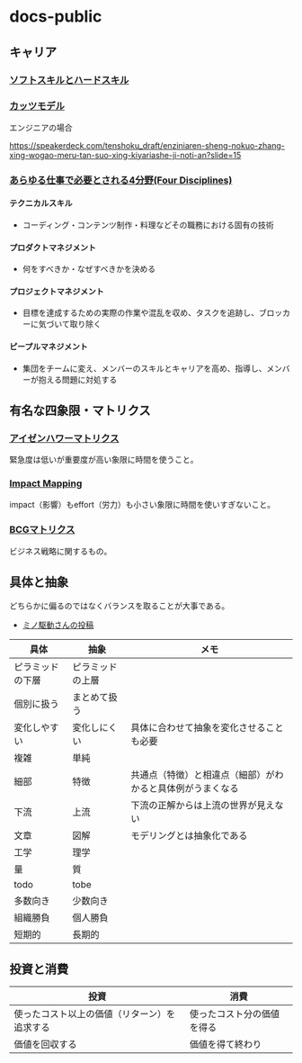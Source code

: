 # docs-public

## キャリア

### [ソフトスキルとハードスキル](https://directscout.recruit.co.jp/contents/article/17603/)

### [カッツモデル](https://www.hrbrain.jp/media/human-resources-management/katz-model)

エンジニアの場合

<https://speakerdeck.com/tenshoku_draft/enziniaren-sheng-nokuo-zhang-xing-wogao-meru-tan-suo-xing-kiyariashe-ji-noti-an?slide=15>

### [あらゆる仕事で必要とされる4分野(Four Disciplines)](https://www.alphalist.com/blog/ic-career-track-job-titles-and-roles-in-tech)

#### テクニカルスキル

* コーディング・コンテンツ制作・料理などその職務における固有の技術

#### プロダクトマネジメント

* 何をすべきか・なぜすべきかを決める

#### プロジェクトマネジメント

* 目標を達成するための実際の作業や混乱を収め、タスクを追跡し、ブロッカーに気づいて取り除く

#### ピープルマネジメント

* 集団をチームに変え、メンバーのスキルとキャリアを高め、指導し、メンバーが抱える問題に対処する

## 有名な四象限・マトリクス

### [アイゼンハワーマトリクス](https://www.franklinplanner.jp/learning/planner/04.html)

緊急度は低いが重要度が高い象限に時間を使うこと。

### [Impact Mapping](https://www.intercom.com/blog/first-rule-prioritization-no-snacking/)

impact（影響）もeffort（労力）も小さい象限に時間を使いすぎないこと。

### [BCGマトリクス](https://repro.io/contents/how-to-use-the-bcg-matrix-model/)

ビジネス戦略に関するもの。

## 具体と抽象

どちらかに偏るのではなくバランスを取ることが大事である。

* [ミノ駆動さんの投稿](https://x.com/MinoDriven/status/1849799614888804477)

|具体|抽象|メモ|
|-|-|-|
|ピラミッドの下層|ピラミッドの上層| |
|個別に扱う|まとめて扱う| |
|変化しやすい|変化しにくい|具体に合わせて抽象を変化させることも必要|
|複雑|単純| |
|細部|特徴|共通点（特徴）と相違点（細部）がわかると具体例がうまくなる |
|下流|上流|下流の正解からは上流の世界が見えない|
|文章|図解|モデリングとは抽象化である|
|工学|理学| |
|量|質| |
|todo|tobe| |
|多数向き|少数向き| |
|組織勝負|個人勝負| |
|短期的|長期的| |

## 投資と消費

|投資|消費|
|-|-|
|使ったコスト以上の価値（リターン）を追求する|使ったコスト分の価値を得る|
|価値を回収する|価値を得て終わり|

